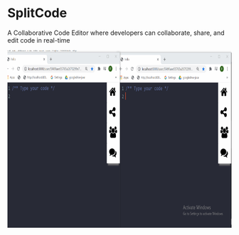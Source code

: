 # SplitCode
A Collaborative Code Editor where developers can collaborate, share, and edit code in real-time

<img src="/public/demo.gif" width="800" height="400"/>
